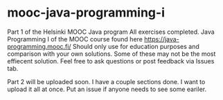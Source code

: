 # mooc-java-programming-i
Part 1 of the Helsinki MOOC Java program 
All exercises completed.
Java Programming I of the MOOC course found here https://java-programming.mooc.fi/ 
Should only use for education purposes and comparison with your own solutions. Some of these may not be the most effiecent solution. 
Feel free to ask questions or post feedback via Issues tab.


Part 2 will be uploaded soon. I have a couple sections done. I want to upload it all at once. Put an issue if anyone needs to see some eariler.
 
